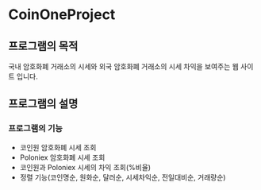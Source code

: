 # CoinOneProject

## 프로그램의 목적

국내 암호화폐 거래소의 시세와 외국 암호화폐 거래소의 시세 차익을
보여주는 웹 사이트 입니다.

## 프로그램의 설명

### 프로그램의 기능

  - 코인원 암호화폐 시세 조회
  - Poloniex 암호화폐 시세 조회
  - 코인원과 Poloniex 시세의 차익 조회(%비율)
  - 정렬 기능(코인명순, 원화순, 달러순, 시세차익순, 전일대비순, 거래량순)
